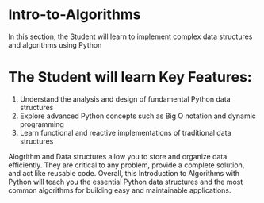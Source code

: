 # Intro-to-Algorithms
In this section, the Student will learn to implement complex data structures and algorithms using Python

# The Student will learn Key Features:
1. Understand the analysis and design of fundamental Python data structures
2. Explore advanced Python concepts such as Big O notation and dynamic programming
3. Learn functional and reactive implementations of traditional data structures


Alogrithm and Data structures allow you to store and organize data efficiently. 
They are critical to any problem, provide a complete solution, and act like reusable code. 
Overall, this Introduction to Algorithms with Python will teach you the essential Python data structures and the most common
algorithms for building easy and maintainable applications.
